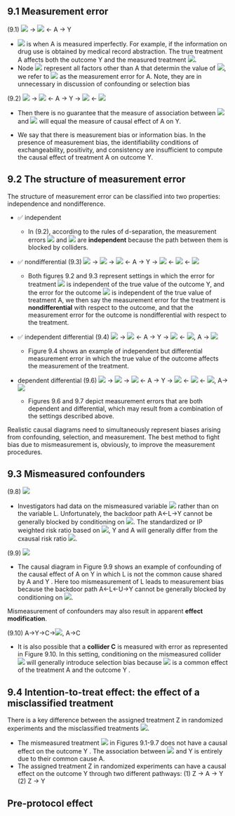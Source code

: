 ## 9.1 Measurement error
(9.1) <img src="https://render.githubusercontent.com/render/math?math=U_A"> -> <img src="https://render.githubusercontent.com/render/math?math=A^{*}"> <- A -> Y

- <img src="https://render.githubusercontent.com/render/math?math=A^{*}"> is when A is measured imperfectly. For example, if the information on drug use is obtained by medical record abstraction.
The true treatment A affects both the outcome Y and the measured treatment <img src="https://render.githubusercontent.com/render/math?math=A^{*}">. 
- Node <img src="https://render.githubusercontent.com/render/math?math=U_A"> represent all factors other than A that determin the value of <img src="https://render.githubusercontent.com/render/math?math=A^{*}">, we refer to <img src="https://render.githubusercontent.com/render/math?math=U_{A}"> as the measurement error for A. Note, they are in unnecessary in discussion of confounding or selection bias

(9.2) <img src="https://render.githubusercontent.com/render/math?math=U_A"> -> <img src="https://render.githubusercontent.com/render/math?math=A^{*}"> <- A -> Y -> <img src="https://render.githubusercontent.com/render/math?math=Y^{*}"> <- <img src="https://render.githubusercontent.com/render/math?math=U_Y">

- Then there is no guarantee that the measure of association between <img src="https://render.githubusercontent.com/render/math?math=A^{*}"> and <img src="https://render.githubusercontent.com/render/math?math=Y^{*}"> will equal the measure of causal effect of A on Y.

- We say that there is measurement bias or information bias. In the presence of measurement bias, the identifiability conditions of exchangeability, positivity, and consistency are insufficient to compute the causal effect of treatment A on outcome Y.

## 9.2 The structure of measurement error
The structure of measurement error can be classified into two properties: independence and nondifference. 

- ✅ independent
  - In (9.2), according to the rules of d-separation, the measurement errors <img src="https://render.githubusercontent.com/render/math?math=U_A"> and <img src="https://render.githubusercontent.com/render/math?math=U_Y"> are **independent** because the path between them is blocked by colliders.

- ✅ nondifferential
(9.3) <img src="https://render.githubusercontent.com/render/math?math=U_{AY}"> -> <img src="https://render.githubusercontent.com/render/math?math=U_A"> -> <img src="https://render.githubusercontent.com/render/math?math=A^{*}"> <- A -> Y -> <img src="https://render.githubusercontent.com/render/math?math=Y^{*}"> <- <img src="https://render.githubusercontent.com/render/math?math=U_Y"> <- <img src="https://render.githubusercontent.com/render/math?math=U_{AY}"> 
  - Both figures 9.2 and 9.3 represent settings in which the error for treatment <img src="https://render.githubusercontent.com/render/math?math=U_A"> is independent of the true value of the outcome Y, and the error for the outcome <img src="https://render.githubusercontent.com/render/math?math=U_Y"> is independent of the true value of treatment A, we then say the measurement error for the treatment is **nondifferential** with respect to the outcome, and that the measurement error for the outcome is nondifferential with respect to the treatment.

- ✅ independent differential (9.4) <img src="https://render.githubusercontent.com/render/math?math=U_A"> -> <img src="https://render.githubusercontent.com/render/math?math=A^{*}"> <- A -> Y -> <img src="https://render.githubusercontent.com/render/math?math=Y^{*}"> <- <img src="https://render.githubusercontent.com/render/math?math=U_Y">, A -> <img src="https://render.githubusercontent.com/render/math?math=U_Y"> 
  - Figure 9.4 shows an example of independent but differential measurement error in which the true value of the outcome affects the measurement of the treatment.

- dependent differential (9.6) <img src="https://render.githubusercontent.com/render/math?math=U_{AY}"> -> <img src="https://render.githubusercontent.com/render/math?math=U_A"> -> <img src="https://render.githubusercontent.com/render/math?math=A^{*}"> <- A -> Y -> <img src="https://render.githubusercontent.com/render/math?math=Y^{*}"> <- <img src="https://render.githubusercontent.com/render/math?math=U_Y"> <- <img src="https://render.githubusercontent.com/render/math?math=U_{AY}">, A-> <img src="https://render.githubusercontent.com/render/math?math=U_Y"> 
  - Figures 9.6 and 9.7 depict measurement errors that are both dependent and differential, which may result from a combination of the settings described above.

Realistic causal diagrams need to simultaneously represent biases arising from confounding, selection, and measurement. The best method to fight bias due to mismeasurement is, obviously, to improve the measurement procedures.

## 9.3 Mismeasured confounders
(9.8) <img src="https://render.githubusercontent.com/render/math?math=L^{*}<-L->A->Y, L->Y">
- Investigators had data on the mismeasured variable <img src="https://render.githubusercontent.com/render/math?math=L^{*}"> rather than on the variable L. Unfortunately, the backdoor path A<-L->Y cannot be generally blocked by conditioning on <img src="https://render.githubusercontent.com/render/math?math=L^{*}">. The standardized or IP weighted risk ratio based on <img src="https://render.githubusercontent.com/render/math?math=L^{*}">, Y and A will generally differ from the cxausal risk ratio <img src="https://render.githubusercontent.com/render/math?math=Pr[Y^{a=1}=1]/Pr[Y^{a=0}=1]">. 

(9.9) <img src="https://render.githubusercontent.com/render/math?math=L^{*}<-L->A->Y, L<-U->Y">

- The causal diagram in Figure 9.9 shows an example of confounding of the causal effect of A on Y in which L is not the common cause shared by A and Y . Here too mismeasurement of L leads to measurement bias because the backdoor path A<-L<-U->Y cannot be generally blocked by conditioning on <img src="https://render.githubusercontent.com/render/math?math=L^{*}">.

Mismeasurement of confounders may also result in apparent **effect modification**. 

(9.10) A->Y->C-><img src="https://render.githubusercontent.com/render/math?math=C^{*}">, A->C
- It is also possible that a **collider C** is measured with error as represented in Figure 9.10. In this setting, conditioning on the mismeasured collider <img src="https://render.githubusercontent.com/render/math?math=C^{*}"> will generally introduce selection bias because <img src="https://render.githubusercontent.com/render/math?math=C^{*}"> is a common effect of the treatment A and the outcome Y .

## 9.4 Intention-to-treat effect: the effect of a misclassified treatment
There is a key difference between the assigned treatment Z in randomized experiments and the misclassified treatments <img src="https://render.githubusercontent.com/render/math?math=A^{*}">.
- The mismeasured treatment <img src="https://render.githubusercontent.com/render/math?math=A^{*}"> in Figures 9.1-9.7 does not have a causal effect on the outcome Y . The association between <img src="https://render.githubusercontent.com/render/math?math=A^{*}"> and Y is entirely due to their common cause A.
- The assigned treatment Z in randomized experiments can have a causal effect on the outcome Y through two different pathways: (1) Z -> A -> Y (2) Z -> Y

## Pre-protocol effect

